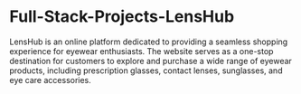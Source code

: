 # Full-Stack-Projects-LensHub
LensHub is an online platform dedicated to providing a seamless shopping experience for eyewear enthusiasts. The website serves as a one-stop destination for customers to explore and purchase a wide range of eyewear products, including prescription glasses, contact lenses, sunglasses, and eye care accessories.
